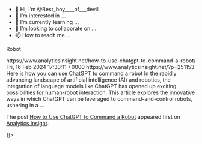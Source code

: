- 👋 Hi, I’m @Best_boy____of___devill
- 👀 I’m interested in ...
- 🌱 I’m currently learning ...
- 💞️ I’m looking to collaborate on ...
- 📫 How to reach me ...

<!---
PRK-blogler-420/PRK-blogler-420 is a ✨ special ✨ repository because its `README.md` (this file) appears on your GitHub profile.
You can click the Preview link to take a look at your changes.
--->
Robot</title>
<link>https://www.analyticsinsight.net/how-to-use-chatgpt-to-command-a-robot/</link>
<dc:creator>
<![CDATA[ Parvin Mohmad ]]>
</dc:creator>
<pubDate>Fri, 16 Feb 2024 17:30:11 +0000</pubDate>
<category>
<![CDATA[ Artificial Intelligence ]]>
</category>
<category>
<![CDATA[ ChatGPT ]]>
</category>
<category>
<![CDATA[ Robotics ]]>
</category>
<category>
<![CDATA[ Tech news ]]>
</category>
<category>
<![CDATA[ How to Use ChatGPT to Command a Robot ]]>
</category>
<category>
<![CDATA[ OpenAI ]]>
</category>
<category>
<![CDATA[ robot ]]>
</category>
<guid isPermaLink="false">https://www.analyticsinsight.net/?p=251153</guid>
<description>
<![CDATA[ <p>Here is how you can use ChatGPT to command a robot In the rapidly advancing landscape of artificial intelligence (AI) and robotics, the integration of language models like ChatGPT has opened up exciting possibilities for human-robot interaction. This article explores the innovative ways in which ChatGPT can be leveraged to command-and-control robots, ushering in a ...</p> <p>The post <a href="https://www.analyticsinsight.net/how-to-use-chatgpt-to-command-a-robot/" data-wpel-link="internal">How to Use ChatGPT to Command a Robot</a> appeared first on <a href="https://www.analyticsinsight.net" data-wpel-link="internal">Analytics Insight</a>.</p> ]]>
</description>
<content:encoded>
<![CDATA[ <h2><strong><img fetchpriority="high" decoding="async" class="size-full wp-image-251159 alignleft" src="https://www.analyticsinsight.net/wp-content/uploads/2024/02/How-to-Use-ChatGPT-to-Command-a-Robot.jpg" alt="How-to-Use-ChatGPT-to-Command-a-Robot" width="900" height="500" srcset="https://www.analyticsinsight.net/wp-content/uploads/2024/02/How-to-Use-ChatGPT-to-Command-a-Robot.jpg 900w, https://www.analyticsinsight.net/wp-content/uploads/2024/02/How-to-Use-ChatGPT-to-Command-a-Robot-300x167.jpg 300w,